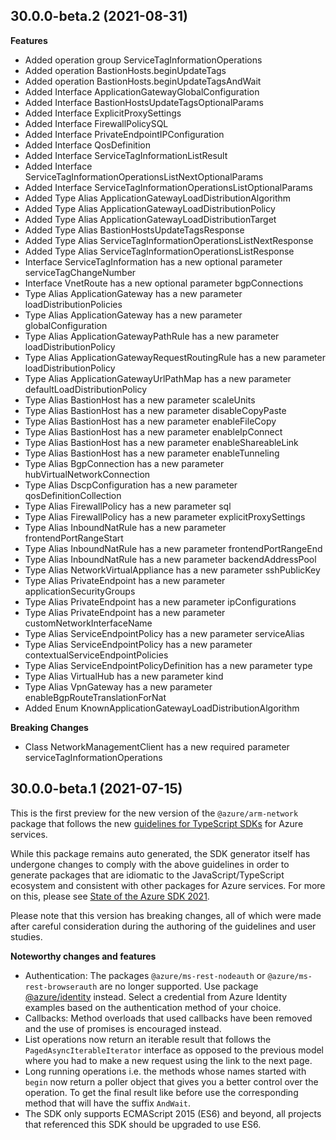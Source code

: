 ## 30.0.0-beta.2 (2021-08-31)
    
**Features**

  - Added operation group ServiceTagInformationOperations
  - Added operation BastionHosts.beginUpdateTags
  - Added operation BastionHosts.beginUpdateTagsAndWait
  - Added Interface ApplicationGatewayGlobalConfiguration
  - Added Interface BastionHostsUpdateTagsOptionalParams
  - Added Interface ExplicitProxySettings
  - Added Interface FirewallPolicySQL
  - Added Interface PrivateEndpointIPConfiguration
  - Added Interface QosDefinition
  - Added Interface ServiceTagInformationListResult
  - Added Interface ServiceTagInformationOperationsListNextOptionalParams
  - Added Interface ServiceTagInformationOperationsListOptionalParams
  - Added Type Alias ApplicationGatewayLoadDistributionAlgorithm
  - Added Type Alias ApplicationGatewayLoadDistributionPolicy
  - Added Type Alias ApplicationGatewayLoadDistributionTarget
  - Added Type Alias BastionHostsUpdateTagsResponse
  - Added Type Alias ServiceTagInformationOperationsListNextResponse
  - Added Type Alias ServiceTagInformationOperationsListResponse
  - Interface ServiceTagInformation has a new optional parameter serviceTagChangeNumber
  - Interface VnetRoute has a new optional parameter bgpConnections
  - Type Alias ApplicationGateway has a new parameter loadDistributionPolicies
  - Type Alias ApplicationGateway has a new parameter globalConfiguration
  - Type Alias ApplicationGatewayPathRule has a new parameter loadDistributionPolicy
  - Type Alias ApplicationGatewayRequestRoutingRule has a new parameter loadDistributionPolicy
  - Type Alias ApplicationGatewayUrlPathMap has a new parameter defaultLoadDistributionPolicy
  - Type Alias BastionHost has a new parameter scaleUnits
  - Type Alias BastionHost has a new parameter disableCopyPaste
  - Type Alias BastionHost has a new parameter enableFileCopy
  - Type Alias BastionHost has a new parameter enableIpConnect
  - Type Alias BastionHost has a new parameter enableShareableLink
  - Type Alias BastionHost has a new parameter enableTunneling
  - Type Alias BgpConnection has a new parameter hubVirtualNetworkConnection
  - Type Alias DscpConfiguration has a new parameter qosDefinitionCollection
  - Type Alias FirewallPolicy has a new parameter sql
  - Type Alias FirewallPolicy has a new parameter explicitProxySettings
  - Type Alias InboundNatRule has a new parameter frontendPortRangeStart
  - Type Alias InboundNatRule has a new parameter frontendPortRangeEnd
  - Type Alias InboundNatRule has a new parameter backendAddressPool
  - Type Alias NetworkVirtualAppliance has a new parameter sshPublicKey
  - Type Alias PrivateEndpoint has a new parameter applicationSecurityGroups
  - Type Alias PrivateEndpoint has a new parameter ipConfigurations
  - Type Alias PrivateEndpoint has a new parameter customNetworkInterfaceName
  - Type Alias ServiceEndpointPolicy has a new parameter serviceAlias
  - Type Alias ServiceEndpointPolicy has a new parameter contextualServiceEndpointPolicies
  - Type Alias ServiceEndpointPolicyDefinition has a new parameter type
  - Type Alias VirtualHub has a new parameter kind
  - Type Alias VpnGateway has a new parameter enableBgpRouteTranslationForNat
  - Added Enum KnownApplicationGatewayLoadDistributionAlgorithm

**Breaking Changes**

  - Class NetworkManagementClient has a new required parameter serviceTagInformationOperations
    
## 30.0.0-beta.1 (2021-07-15)

This is the first preview for the new version of the `@azure/arm-network` package that follows the new [guidelines for TypeScript SDKs](https://azure.github.io/azure-sdk/typescript_introduction.html) for Azure services.

While this package remains auto generated, the SDK generator itself has undergone changes to comply with the above guidelines in order to generate packages that are idiomatic to the JavaScript/TypeScript ecosystem and consistent with other packages for Azure services. For more on this, please see [State of the Azure SDK 2021](https://devblogs.microsoft.com/azure-sdk/state-of-the-azure-sdk-2021/).

Please note that this version has breaking changes, all of which were made after careful consideration during the authoring of the guidelines and user studies.

**Noteworthy changes and features**
- Authentication: The packages `@azure/ms-rest-nodeauth` or `@azure/ms-rest-browserauth` are no longer supported. Use package [@azure/identity](https://www.npmjs.com/package/@azure/identity) instead. Select a credential from Azure Identity examples based on the authentication method of your choice.
- Callbacks: Method overloads that used callbacks have been removed and the use of promises is encouraged instead.
- List operations now return an iterable result that follows the `PagedAsyncIterableIterator` interface as opposed to the previous model where you had to make a new request using the link to the next page.
- Long running operations i.e. the methods whose names started with `begin` now return a poller object that gives you a better control over the operation. To get the final result like before use the corresponding method that will have the suffix `AndWait`.
- The SDK only supports ECMAScript 2015 (ES6) and beyond, all projects that referenced this SDK should be upgraded to use ES6.
